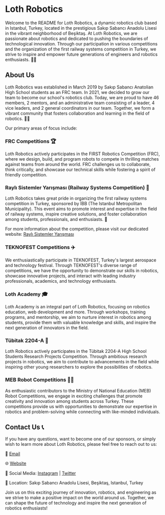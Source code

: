 # Loth Robotics

Welcome to the README for Loth Robotics, a dynamic robotics club based in Istanbul, Turkey, located in the prestigious Sakıp Sabancı Anadolu Lisesi in the vibrant neighborhood of Beşiktaş. At Loth Robotics, we are passionate about robotics and dedicated to pushing the boundaries of technological innovation. Through our participation in various competitions and the organization of the first railway systems competition in Turkey, we strive to inspire and empower future generations of engineers and robotics enthusiasts. 🤖🚀

## About Us
Loth Robotics was established in March 2019 by Sakıp Sabancı Anatolian High School students as an FRC team. In 2021, we decided to grow our team to become our school's robotics club. Today, we are proud to have 46 members, 2 mentors, and an administrative team consisting of a leader, 4 vice leaders, and 2 general coordinators in our team. Together, we form a vibrant community that fosters collaboration and learning in the field of robotics. 👥💡

Our primary areas of focus include:

### FRC Competitions 🏆
Loth Robotics actively participates in the FIRST Robotics Competition (FRC), where we design, build, and program robots to compete in thrilling matches against teams from around the world. FRC challenges us to collaborate, think critically, and showcase our technical skills while fostering a spirit of friendly competition.

### Raylı Sistemler Yarışması (Railway Systems Competition) 🚂
Loth Robotics takes great pride in organizing the first railway systems competition in Turkey, sponsored by İBB (The Istanbul Metropolitan Municipality). This event aims to promote interest and expertise in the field of railway systems, inspire creative solutions, and foster collaboration among students, professionals, and enthusiasts. 🏅

For more information about the competition, please visit our dedicated website: [Raylı Sistemler Yarışması](https://raylisistem.lothrobotics.com/)

### TEKNOFEST Competitions ✈️
We enthusiastically participate in TEKNOFEST, Turkey's largest aerospace and technology festival. Through TEKNOFEST's diverse range of competitions, we have the opportunity to demonstrate our skills in robotics, showcase innovative projects, and interact with leading industry professionals, academics, and technology enthusiasts.

### Loth Academy 🎓
Loth Academy is an integral part of Loth Robotics, focusing on robotics education, web development and more. Through workshops, training programs, and mentorship, we aim to nurture interest in robotics among students, provide them with valuable knowledge and skills, and inspire the next generation of innovators in the field. 

### Tübitak 2204-A 🧪
Loth Robotics actively participates in the Tübitak 2204-A High School Students Research Projects Competition. Through ambitious research projects in robotics, we aim to contribute to advancements in the field while inspiring other young researchers to explore the possibilities of robotics.

### MEB Robot Competitions 🤖🏅
As enthusiastic contributors to the Ministry of National Education (MEB) Robot Competitions, we engage in exciting challenges that promote creativity and innovation among students across Turkey. These competitions provide us with opportunities to demonstrate our expertise in robotics and problem-solving while connecting with like-minded individuals.

## Contact Us 📞
If you have any questions, want to become one of our sponsors, or simply wish to learn more about Loth Robotics, please feel free to reach out to us:

📧 [Email](mailto:ssalrobotics@gmail.com)

🌐 [Website](www.lothrobotics.com)

📱 Social Media: [Instagram](https://www.instagram.com/lothrobotics/) | [Twitter](https://twitter.com/LothRobotics)

📍 Location: Sakıp Sabancı Anadolu Lisesi, Beşiktaş, Istanbul, Turkey

Join us on this exciting journey of innovation, robotics, and engineering as we strive to make a positive impact on the world around us. Together, we can shape the future of technology and inspire the next generation of robotics enthusiasts!
